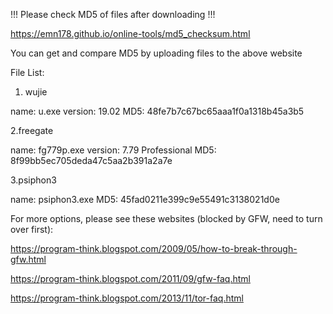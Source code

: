 !!! Please check MD5 of files after downloading !!!

https://emn178.github.io/online-tools/md5_checksum.html

You can get and compare MD5 by uploading files to the above website


File List:

1. wujie

name: u.exe
version: 19.02
MD5: 48fe7b7c67bc65aaa1f0a1318b45a3b5

2.freegate

name: fg779p.exe
version: 7.79 Professional
MD5: 8f99bb5ec705deda47c5aa2b391a2a7e

3.psiphon3

name: psiphon3.exe
MD5: 45fad0211e399c9e55491c3138021d0e


For more options, please see these websites (blocked by GFW, need to turn over first):

https://program-think.blogspot.com/2009/05/how-to-break-through-gfw.html

https://program-think.blogspot.com/2011/09/gfw-faq.html

https://program-think.blogspot.com/2013/11/tor-faq.html
